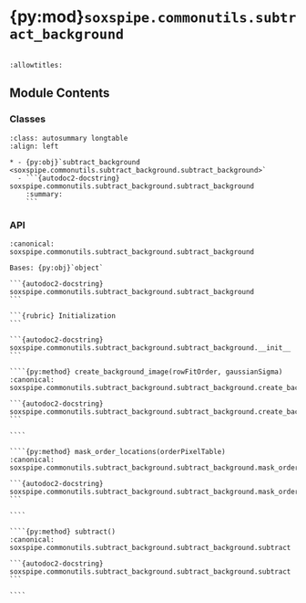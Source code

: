 # {py:mod}`soxspipe.commonutils.subtract_background`

```{py:module} soxspipe.commonutils.subtract_background
```

```{autodoc2-docstring} soxspipe.commonutils.subtract_background
:allowtitles:
```

## Module Contents

### Classes

````{list-table}
:class: autosummary longtable
:align: left

* - {py:obj}`subtract_background <soxspipe.commonutils.subtract_background.subtract_background>`
  - ```{autodoc2-docstring} soxspipe.commonutils.subtract_background.subtract_background
    :summary:
    ```
````

### API

`````{py:class} subtract_background(log, frame, orderTable, sofName=False, recipeName=False, settings=False, qcTable=False, productsTable=False, lamp='')
:canonical: soxspipe.commonutils.subtract_background.subtract_background

Bases: {py:obj}`object`

```{autodoc2-docstring} soxspipe.commonutils.subtract_background.subtract_background
```

```{rubric} Initialization
```

```{autodoc2-docstring} soxspipe.commonutils.subtract_background.subtract_background.__init__
```

````{py:method} create_background_image(rowFitOrder, gaussianSigma)
:canonical: soxspipe.commonutils.subtract_background.subtract_background.create_background_image

```{autodoc2-docstring} soxspipe.commonutils.subtract_background.subtract_background.create_background_image
```

````

````{py:method} mask_order_locations(orderPixelTable)
:canonical: soxspipe.commonutils.subtract_background.subtract_background.mask_order_locations

```{autodoc2-docstring} soxspipe.commonutils.subtract_background.subtract_background.mask_order_locations
```

````

````{py:method} subtract()
:canonical: soxspipe.commonutils.subtract_background.subtract_background.subtract

```{autodoc2-docstring} soxspipe.commonutils.subtract_background.subtract_background.subtract
```

````

`````
